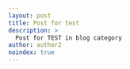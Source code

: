 ```yaml
---
layout: post
title: Post for test
description: >
  Post for TEST in blog category
author: author2
noindex: true
---
```

